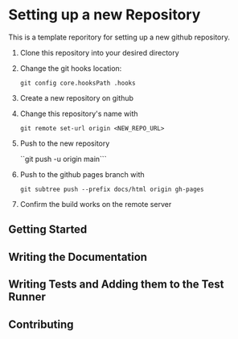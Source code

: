 Setting up a new Repository
===============================
This is a template reporitory for setting up a new github repository.

1. Clone this repository into your desired directory
2. Change the git hooks location:

    ```git config core.hooksPath .hooks```
3. Create a new repository on github
4. Change this repository's name with 

   ```git remote set-url origin <NEW_REPO_URL>```
5. Push to the new repository 

    ``git push -u origin main```
6. Push to the github pages branch with 

    ```git subtree push --prefix docs/html origin gh-pages```
6. Confirm the build works on the remote server

Getting Started
-------------------


Writing the Documentation
------------------------------

Writing Tests and Adding them to the Test Runner
---------------------------------------------------


Contributing
----------------
